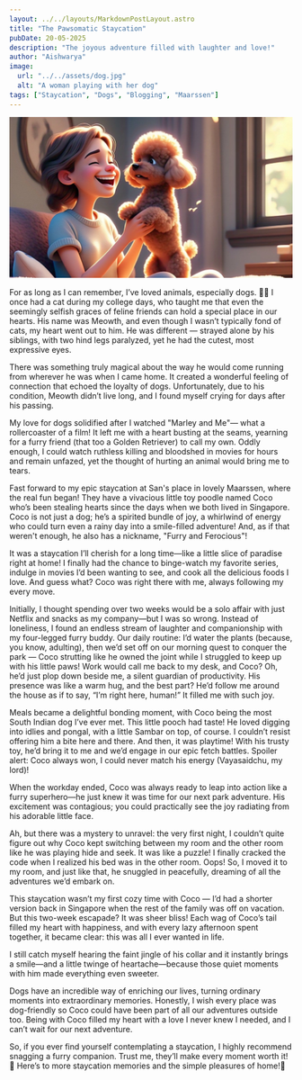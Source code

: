 ```yaml
---
layout: ../../layouts/MarkdownPostLayout.astro
title: "The Pawsomatic Staycation"
pubDate: 20-05-2025
description: "The joyous adventure filled with laughter and love!"
author: "Aishwarya"
image:
  url: "../../assets/dog.jpg"
  alt: "A woman playing with her dog"
tags: ["Staycation", "Dogs", "Blogging", "Maarssen"]
---
```


![A woman with her dog](../../assets/dog.jpg)

For as long as I can remember, I’ve loved animals, especially dogs. 🐾✨
I once had a cat during my college days, who taught me that even the seemingly selfish graces of feline friends can hold a special place in our hearts. His name was Meowth, and even though I wasn’t typically fond of cats, my heart went out to him. He was different — strayed alone by his siblings, with two hind legs paralyzed, yet he had the cutest, most expressive eyes. 

There was something truly magical about the way he would come running from wherever he was when I came home. It created a wonderful feeling of connection that echoed the loyalty of dogs. Unfortunately, due to his condition, Meowth didn’t live long, and I found myself crying for days after his passing. 

My love for dogs solidified after I watched "Marley and Me"— what a rollercoaster of a film! It left me with a heart busting at the seams, yearning for a furry friend (that too a Golden Retriever) to call my own. Oddly enough, I could watch ruthless killing and bloodshed in movies for hours and remain unfazed, yet the thought of hurting an animal would bring me to tears. 

Fast forward to my epic staycation at San's place in lovely Maarssen, where the real fun began! They have a vivacious little toy poodle named Coco who’s been stealing hearts since the days when we both lived in Singapore. Coco is not just a dog; he’s a spirited bundle of joy, a whirlwind of energy who could turn even a rainy day into a smile-filled adventure! And, as if that weren't enough, he also has a nickname, "Furry and Ferocious"!

It was a staycation I’ll cherish for a long time—like a little slice of paradise right at home! I finally had the chance to binge-watch my favorite series, indulge in movies I’d been wanting to see, and cook all the delicious foods I love. And guess what? Coco was right there with me, always following my every move.

Initially, I thought spending over two weeks would be a solo affair with just Netflix and snacks as my company—but I was so wrong. Instead of loneliness, I found an endless stream of laughter and companionship with my four-legged furry buddy. Our daily routine: I’d water the plants (because, you know, adulting), then we’d set off on our morning quest to conquer the park — Coco strutting like he owned the joint while I struggled to keep up with his little paws! Work would call me back to my desk, and Coco? Oh, he’d just plop down beside me, a silent guardian of productivity. His presence was like a warm hug, and the best part? He’d follow me around the house as if to say, “I’m right here, human!” It filled me with such joy. 

Meals became a delightful bonding moment, with Coco being the most South Indian dog I’ve ever met. This little pooch had taste! He loved digging into idlies and pongal, with a little Sambar on top, of course. I couldn’t resist offering him a bite here and there. And then, it was playtime! With his trusty toy, he’d bring it to me and we’d engage in our epic fetch battles. Spoiler alert: Coco always won, I could never match his energy (Vayasaidchu, my lord)!

When the workday ended, Coco was always ready to leap into action like a furry superhero—he just knew it was time for our next park adventure. His excitement was contagious; you could practically see the joy radiating from his adorable little face.

Ah, but there was a mystery to unravel: the very first night, I couldn’t quite figure out why Coco kept switching between my room and the other room like he was playing hide and seek. It was like a puzzle! I finally cracked the code when I realized his bed was in the other room. Oops! So, I moved it to my room, and just like that, he snuggled in peacefully, dreaming of all the adventures we’d embark on.

This staycation wasn’t my first cozy time with Coco — I’d had a shorter version back in Singapore when the rest of the family was off on vacation. But this two-week escapade? It was sheer bliss! Each wag of Coco’s tail filled my heart with happiness, and with every lazy afternoon spent together, it became clear: this was all I ever wanted in life.

I still catch myself hearing the faint jingle of his collar and it instantly brings a smile—and a little twinge of heartache—because those quiet moments with him made everything even sweeter. 

Dogs have an incredible way of enriching our lives, turning ordinary moments into extraordinary memories. Honestly, I wish every place was dog-friendly so Coco could have been part of all our adventures outside too. Being with Coco filled my heart with a love I never knew I needed, and I can’t wait for our next adventure. 

So, if you ever find yourself contemplating a staycation, I highly recommend snagging a furry companion. Trust me, they’ll make every moment worth it! 🐶 Here’s to more staycation memories and the simple pleasures of home!💖

